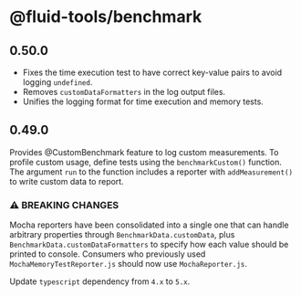 # @fluid-tools/benchmark

## 0.50.0

-   Fixes the time execution test to have correct key-value pairs to avoid logging `undefined`.
-   Removes `customDataFormatters` in the log output files.
-   Unifies the logging format for time execution and memory tests.

## 0.49.0

Provides @CustomBenchmark feature to log custom measurements. To profile custom usage, define tests using the `benchmarkCustom()` function. The argument `run` to the function includes a reporter with `addMeasurement()` to write custom data to report.

### ⚠ BREAKING CHANGES

Mocha reporters have been consolidated into a single one that can handle arbitrary properties through `BenchmarkData.customData`, plus `BenchmarkData.customDataFormatters` to specify how each value should be printed to console.
Consumers who previously used `MochaMemoryTestReporter.js` should now use `MochaReporter.js`.

Update `typescript` dependency from `4.x` to `5.x`.

